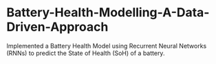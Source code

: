 # Battery-Health-Modelling-A-Data-Driven-Approach
Implemented a Battery Health Model using Recurrent Neural Networks (RNNs) to predict the State of Health (SoH) of a battery.
